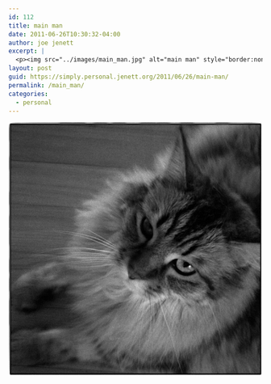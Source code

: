 ```yaml
---
id: 112
title: main man
date: 2011-06-26T10:30:32-04:00
author: joe jenett
excerpt: |
  <p><img src="../images/main_man.jpg" alt="main man" style="border:none;" /></p>
layout: post
guid: https://simply.personal.jenett.org/2011/06/26/main-man/
permalink: /main_man/
categories:
  - personal
---
```

<img src="../images/main_man.jpg" alt="main man" style="border:none;" />